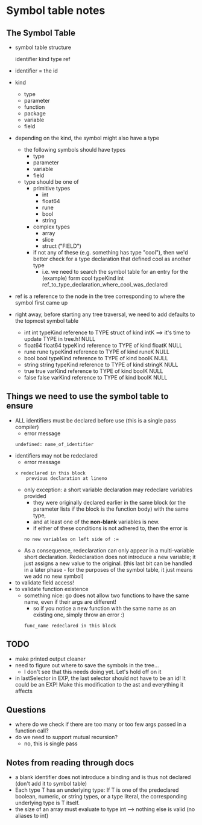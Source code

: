 # Symbol table notes

## The Symbol Table
- symbol table structure

    identifier      kind      type      ref

- identifier = the id
- kind
    - type
    - parameter
    - function
    - package
    - variable
    - field
- depending on the kind, the symbol might also have a type
    - the following symbols should have types
        - type
        - parameter
        - variable
        - field
    - type should be one of
        - primitive types
            - int
            - float64
            - rune
            - bool
            - string
        - complex types
            - array
            - slice
            - struct ("FIELD")
        - if not any of these (e.g. something has type "cool"), then we'd better check for a type declaration that defined cool as another type
            - i.e. we need to search the symbol table for an entry for the (example) form
                cool    typeKind    int     ref_to_type_declaration_where_cool_was_declared
- ref is a reference to the node in the tree corresponding to where the symbol first came up
- right away, before starting any tree traversal, we need to add defaults to the topmost symbol table
    - int
        int     typeKind    reference to TYPE struct of kind intK ==> it's time to update TYPE in tree.h!   NULL
    - float64
        float64     typeKind    reference to TYPE of kind floatK    NULL
    - rune
        rune    typeKind    reference to TYPE of kind runeK     NULL
    - bool
        bool    typeKind    reference to TYPE of kind boolK     NULL
    - string
        string  typeKind    reference to TYPE of kind stringK   NULL
    - true
        true    varKind     reference to TYPE of kind boolK     NULL
    - false
        false   varKind     reference to TYPE of kind boolK     NULL   

## Things we need to use the symbol table to ensure
- ALL identifiers must be declared before use (this is a single pass compiler)
    - error message
    ```
    undefined: name_of_identifier
    ```
- identifiers may not be redeclared
    - error message
    ```
    x redeclared in this block
    	previous declaration at lineno
    ```
    - only exception: a short variable declaration may redeclare variables provided
        - they were originally declared earlier in the same block (or the parameter lists if the block is the function body) with the same type,
        - and at least one of the **non-blank** variables is new.
        - if either of these conditions is not adhered to, then the error is
        ```
        no new variables on left side of :=
        ```
    - As a consequence, redeclaration can only appear in a multi-variable short declaration. Redeclaration does not introduce a new variable; it just assigns a new value to the original. (this last bit can be handled in a later phase - for the purposes of the symbol table, it just means we add no new symbol)
- to validate field access!
- to validate function existence
    - something nice: go does not allow two functions to have the same name, even if their args are different!
        - so if you notice a new function with the same name as an existing one, simply throw an error :)
        ```
        func_name redeclared in this block
        ```

## TODO
- make printed output cleaner
- need to figure out where to save the symbols in the tree...
    - I don't see that this needs doing yet. Let's hold off on it
- in lastSelector in EXP, the last selector should not have to be an id! It could be an EXP! Make this modification
to the ast and everything it affects


## Questions
- where do we check if there are too many or too few args passed in a function call?
- do we need to support mutual recursion?
    - no, this is single pass

## Notes from reading through docs
- a blank identifier does not introduce a binding and is thus not declared (don't add it to symbol table)
- Each type T has an underlying type: If T is one of the predeclared boolean, numeric, or string types, or a type literal, the corresponding underlying type is T itself.
- the size of an array must evaluate to type int --> nothing else is valid (no aliases to int)
